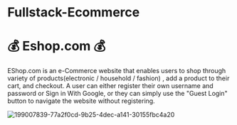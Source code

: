 # Fullstack-Ecommerce

# 💰 Eshop.com 💰

EShop.com is an e-Commerce website that enables users to shop through variety of products(electronic / household / fashion) , 
add a product to their cart, and checkout. A user can either register their own username and password or 
Sign in With Google, or they can simply use the "Guest Login" button to navigate the website without registering.

![199007839-77a2f0cd-9b25-4dec-a141-30155fbc4a20](https://github.com/user-attachments/assets/337cfc3f-3d14-4aa7-aeb1-8f3c62d6d58f)



